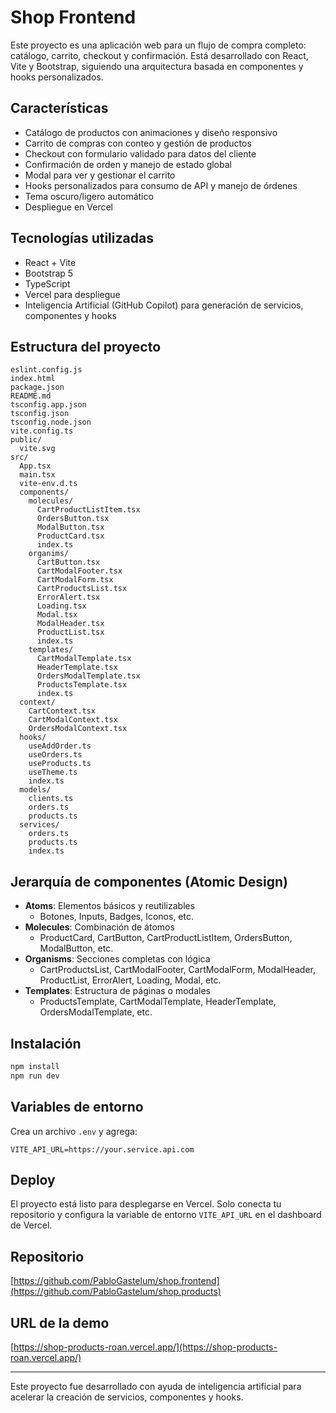 # Shop Frontend

Este proyecto es una aplicación web para un flujo de compra completo: catálogo, carrito, checkout y confirmación. Está desarrollado con React, Vite y Bootstrap, siguiendo una arquitectura basada en componentes y hooks personalizados.

## Características

- Catálogo de productos con animaciones y diseño responsivo
- Carrito de compras con conteo y gestión de productos
- Checkout con formulario validado para datos del cliente
- Confirmación de orden y manejo de estado global
- Modal para ver y gestionar el carrito
- Hooks personalizados para consumo de API y manejo de órdenes
- Tema oscuro/ligero automático
- Despliegue en Vercel

## Tecnologías utilizadas

- React + Vite
- Bootstrap 5
- TypeScript
- Vercel para despliegue
- Inteligencia Artificial (GitHub Copilot) para generación de servicios, componentes y hooks

## Estructura del proyecto

```
eslint.config.js
index.html
package.json
README.md
tsconfig.app.json
tsconfig.json
tsconfig.node.json
vite.config.ts
public/
  vite.svg
src/
  App.tsx
  main.tsx
  vite-env.d.ts
  components/
    molecules/
      CartProductListItem.tsx
      OrdersButton.tsx
      ModalButton.tsx
      ProductCard.tsx
      index.ts
    organims/
      CartButton.tsx
      CartModalFooter.tsx
      CartModalForm.tsx
      CartProductsList.tsx
      ErrorAlert.tsx
      Loading.tsx
      Modal.tsx
      ModalHeader.tsx
      ProductList.tsx
      index.ts
    templates/
      CartModalTemplate.tsx
      HeaderTemplate.tsx
      OrdersModalTemplate.tsx
      ProductsTemplate.tsx
      index.ts
  context/
    CartContext.tsx
    CartModalContext.tsx
    OrdersModalContext.tsx
  hooks/
    useAddOrder.ts
    useOrders.ts
    useProducts.ts
    useTheme.ts
    index.ts
  models/
    clients.ts
    orders.ts
    products.ts
  services/
    orders.ts
    products.ts
    index.ts
```

## Jerarquía de componentes (Atomic Design)

- **Atoms**: Elementos básicos y reutilizables
  - Botones, Inputs, Badges, Iconos, etc.
- **Molecules**: Combinación de átomos
  - ProductCard, CartButton, CartProductListItem, OrdersButton, ModalButton, etc.
- **Organisms**: Secciones completas con lógica
  - CartProductsList, CartModalFooter, CartModalForm, ModalHeader, ProductList, ErrorAlert, Loading, Modal, etc.
- **Templates**: Estructura de páginas o modales
  - ProductsTemplate, CartModalTemplate, HeaderTemplate, OrdersModalTemplate, etc.

## Instalación

```bash
npm install
npm run dev
```

## Variables de entorno

Crea un archivo `.env` y agrega:

```
VITE_API_URL=https://your.service.api.com
```

## Deploy

El proyecto está listo para desplegarse en Vercel. Solo conecta tu repositorio y configura la variable de entorno `VITE_API_URL` en el dashboard de Vercel.

## Repositorio

[https://github.com/PabloGastelum/shop.frontend](https://github.com/PabloGastelum/shop.products)


## URL de la demo

[https://shop-products-roan.vercel.app/](https://shop-products-roan.vercel.app/)

---

Este proyecto fue desarrollado con ayuda de inteligencia artificial para acelerar la creación de servicios, componentes y hooks.
